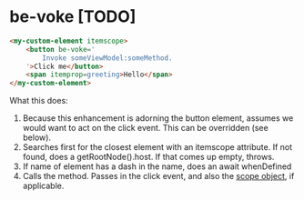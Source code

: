 # be-voke [TODO]

```html
<my-custom-element itemscope>
    <button be-voke='
        Invoke someViewModel:someMethod.
    '>Click me</button>
    <span itemprop=greeting>Hello</span>
</my-custom-element>
```

What this does:

1.  Because this enhancement is adorning the button element, assumes we would want to act on the click event.  This can be overridden (see below).
2.  Searches first for the closest element with an itemscope attribute.  If not found, does a getRootNode().host.  If that comes up empty, throws.
3.  If name of element has a dash in the name, does an await whenDefined
4.  Calls the method.  Passes in the click event, and also the [scope object](https://github.com/bahrus/be-scoped), if applicable.

